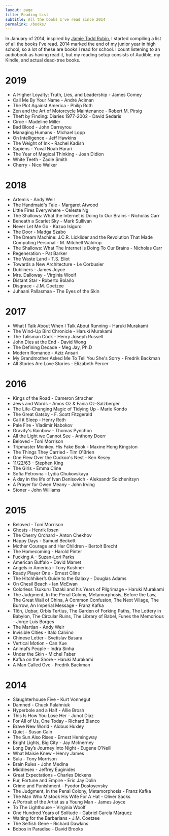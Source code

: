 ```yaml
---
layout: page
title: Reading List
subtitle: All the books I've read since 2014
permalink: /books/
---
```


In January of 2014, inspired by [Jamie Todd Rubin](http://www.jamierubin.net), I started compiling a list of all the books I've read. 2014 marked the end of my junior year in high school, so a lot of these are books I read for school. I count listening to an audiobook as having read it, but my reading setup consists of Audible, my Kindle, and actual dead-tree books.

# 2019

- A Higher Loyalty: Truth, Lies, and Leadership - James Comey
- Call Me By Your Name - André Aciman
- The Plot Against America - Philip Roth
- Zen and the Art of Motorcycle Maintenance - Robert M. Pirsig
- Theft by Finding: Diaries 1977-2002 - David Sedaris
- Circe - Madeline Miller
- Bad Blood - John Carreyrou
- Managing Humans - Michael Lopp
- On Intelligence - Jeff Hawkins
- The Weight of Ink - Rachel Kadish
- Sapiens - Yuval Noah Harari
- The Year of Magical Thinking - Joan Didion
- White Teeth - Zadie Smith
- Cherry - Nico Walker

# 2018

- Artemis - Andy Weir
- The Handmaid's Tale - Margaret Atwood
- Little Fires Everywhere - Celeste Ng
- The Shallows: What the Internet is Doing to Our Brains - Nicholas Carr
- Beneath a Scarlet Sky - Mark Sullivan
- Never Let Me Go - Kazuo Isiguro
- The Door - Madga Szabo
- The Dream Machine: J.C.R. Licklider and the Revolution That Made Computing Personal - M. Mitchell Waldrop
- The Shallows: What The Internet is Doing To Our Brains - Nicholas Carr
- Regeneration - Pat Barker
- The Waste Land - T.S. Eliot
- Towards a New Architecture - Le Corbusier
- Dubliners - James Joyce
- Mrs. Dalloway - Virginia Woolf
- Distant Star - Roberto Bolaño
- Disgrace - J.M. Coetzee
- Juhaani Pallasmaa - The Eyes of the Skin

# 2017

- What I Talk About When I Talk About Running - Haruki Murakami
- The Wind-Up Bird Chronicle - Haruki Murakami
- The Talisman Cock - Henry Joseph Russell
- John Dies at the End - David Wong
- The Defining Decade - Meg Jay, Ph.D
- Modern Romance - Aziz Ansari
- My Grandmother Asked Me To Tell You She's Sorry - Fredrik Backman
- All Stories Are Love Stories - Elizabeth Percer

# 2016

- Kings of the Road - Cameron Stracher
- Jews and Words - Amos Oz & Fania Oz-Salzberger
- The Life-Changing Magic of Tidying Up - Marie Kondo
- The Great Gatsby - F. Scott Fitzgerald
- Call it Sleep - Henry Roth
- Pale Fire - Vladimir Nabokov
- Gravity's Rainbow - Thomas Pynchon
- All the Light we Cannot See - Anthony Doerr
- Beloved - Toni Morrison
- Tripmaster Monkey. His Fake Book - Maxine Hong Kingston
- The Things They Carried - Tim O'Brien
- One Flew Over the Cuckoo's Nest - Ken Kesey
- 11/22/63 - Stephen King
- The Girls - Emma Cline
- Sofia Petrovna - Lydia Chukovskaya
- A day in the life of Ivan Denisovich - Aleksandr Solzhenitsyn
- A Prayer for Owen Meany - John Irving
- Stoner - John Williams

# 2015

- Beloved - Toni Morrison
- Ghosts - Henrik Ibsen
- The Cherry Orchard - Anton Chekhov
- Happy Days - Samuel Beckett
- Mother Courage and Her Children - Bertolt Brecht
- The Homecoming - Harold Pinter
- Fucking A - Suzan-Lori Parks
- American Buffalo - David Mamet
- Angels in America - Tony Kushner
- Ready Player One - Ernest Cline
- The Hitchhiker’s Guide to the Galaxy - Douglas Adams
- On Chesil Beach - Ian McEwan
- Colorless Tsukuru Tazaki and his Years of Pilgrimage - Haruki Murakami
- The Judgment, In the Penal Colony, Metamorphosis, Before the Law, The Great Wall of China, A Common Confusion, The Next Village, The Burrow, An Imperial Message - Franz Kafka
- Tlön, Uqbar, Orbis Tertius, The Garden of Forking Paths, The Lottery in Babylon, The Circular Ruins, The Library of Babel, Funes the Memorious - Jorge Luis Borges
- The Martian - Andy Weir
- Invisible Cities - Italo Calvino
- Chinese Letter - Svetislav Basara
- Vertical Motion - Can Xue
- Animal’s People - Indra Sinha
- Under the Skin - Michel Faber
- Kafka on the Shore - Haruki Murakami
- A Man Called Ove - Fredrik Backman

# 2014

- Slaughterhouse Five - Kurt Vonnegut
- Damned - Chuck Palahniuk
- Hyperbole and a Half - Allie Brosh
- This Is How You Lose Her - Junot Diaz
- For All of Us, One Today - Richard Blanco
- Brave New World - Aldous Huxley
- Quiet - Susan Cain
- The Sun Also Rises - Ernest Hemingway
- Bright Lights, Big City - Jay McInerney
- Long Day’s Journey Into Night - Eugene O’Neill
- What Maisie Knew - Henry James
- Sula - Tony Morrison
- Brain Rules - John Medina
- Middlesex - Jeffrey Euginides
- Great Expectations - Charles Dickens
- Fur, Fortune and Empire - Eric Jay Dolin
- Crime and Punishment - Fyodor Dostoyevsky
- The Judgment, In the Penal Colony, Metamorphosis - Franz Kafka
- The Man Who Mistook His Wife For A Hat - Oliver Sacks
- A Portrait of the Artist as a Young Man - James Joyce
- To The Lighthouse - Virginia Woolf
- One Hundred Years of Solitude - Gabriel García Márquez
- Waiting for the Barbarians - J.M. Coetzee
- The Selfish Gene - Richard Dawkins
- Bobos in Paradise - David Brooks
